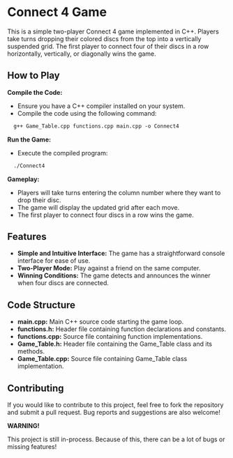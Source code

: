 # Connect 4 Game

This is a simple two-player Connect 4 game implemented in C++. Players take turns dropping their colored discs from the top into a vertically suspended grid. The first player to connect four of their discs in a row horizontally, vertically, or diagonally wins the game.

## How to Play

**Compile the Code:**
- Ensure you have a C++ compiler installed on your system.
- Compile the code using the following command:
 
```markdown
  g++ Game_Table.cpp functions.cpp main.cpp -o Connect4
```

**Run the Game:**
- Execute the compiled program:

```markdown
  ./Connect4
```

**Gameplay:**
- Players will take turns entering the column number where they want to drop their disc.
- The game will display the updated grid after each move.
- The first player to connect four discs in a row wins the game.

## Features

- **Simple and Intuitive Interface:** The game has a straightforward console interface for ease of use.
- **Two-Player Mode:** Play against a friend on the same computer.
- **Winning Conditions:** The game detects and announces the winner when four discs are connected.

## Code Structure

- **main.cpp:** Main C++ source code starting the game loop.
- **functions.h:** Header file containing function declarations and constants.
- **functions.cpp:** Source file containing function implementations.
- **Game_Table.h:** Header file containing the Game_Table class and its methods.
- **Game_Table.cpp:** Source file containing Game_Table class implementation.

## Contributing

If you would like to contribute to this project, feel free to fork the repository and submit a pull request. Bug reports and suggestions are also welcome!

**WARNING!**

This project is still in-process. Because of this, there can be a lot of bugs or missing features!

